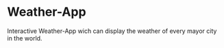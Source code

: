 # Weather-App
Interactive Weather-App wich can display the weather of every mayor city in the world.
